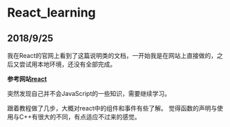 # React_learning
## 2018/9/25
我在React的官网上看到了这篇说明类的文档，一开始我是在网站上直接做的，之后又尝试用本地环境，还没有全部完成。

**参考网站[react](https://reactjs.org/tutorial)**

突然发现自己并不会JavaScript的一些知识，需要继续学习。

跟着教程做了几步，大概对react中的组件和事件有些了解。
觉得函数的声明与使用与C++有很大的不同，有点适应不过来的感觉。
